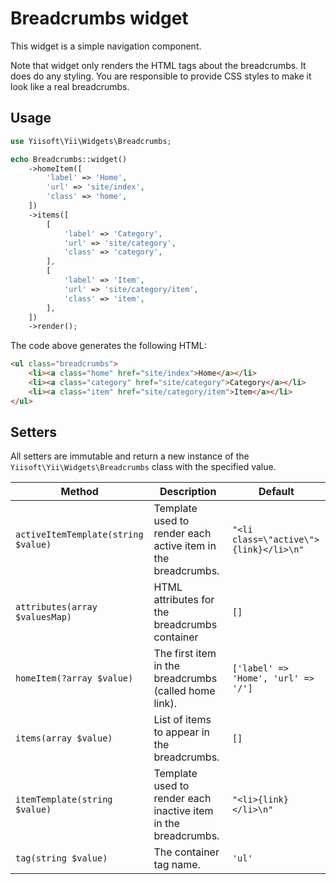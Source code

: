 # Breadcrumbs widget

This widget is a simple navigation component.

Note that widget only renders the HTML tags about the breadcrumbs. It does do any styling.
You are responsible to provide CSS styles to make it look like a real breadcrumbs.

## Usage

```php
use Yiisoft\Yii\Widgets\Breadcrumbs;

echo Breadcrumbs::widget()
    ->homeItem([
        'label' => 'Home',
        'url' => 'site/index',
        'class' => 'home',
    ])
    ->items([
        [
            'label' => 'Category',
            'url' => 'site/category',
            'class' => 'category',
        ],
        [
            'label' => 'Item',
            'url' => 'site/category/item',
            'class' => 'item',
        ],
    ])
    ->render();
```

The code above generates the following HTML:

```html
<ul class="breadcrumbs">
    <li><a class="home" href="site/index">Home</a></li>
    <li><a class="category" href="site/category">Category</a></li>
    <li><a class="item" href="site/category/item">Item</a></li>
</ul>
```

## Setters

All setters are immutable and return a new instance of the `Yiisoft\Yii\Widgets\Breadcrumbs`
class with the specified value.

Method | Description | Default
-------|-------------|---------
`activeItemTemplate(string $value)`| Template used to render each active item in the breadcrumbs. | `"<li class=\"active\">{link}</li>\n"`
`attributes(array $valuesMap)` | HTML attributes for the breadcrumbs container | `[]`
`homeItem(?array $value)` | The first item in the breadcrumbs (called home link). | `['label' => 'Home', 'url' => '/']`
`items(array $value)` | List of items to appear in the breadcrumbs. | `[]`
`itemTemplate(string $value)` | Template used to render each inactive item in the breadcrumbs. | `"<li>{link}</li>\n"`
`tag(string $value)` | The container tag name. | `'ul'`
